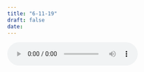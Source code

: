 ```yaml
---
title: "6-11-19"
draft: false
date: 
---
```

<audio controls><source src='6-11-19.mp3'  type='audio/mpeg'>
</audio>
